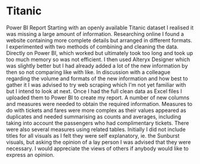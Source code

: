 # Titanic
Power BI Report
Starting with an openly available Titanic dataset I realised it was missing a large amount of information. Researching online I found a website containing more complete details but arranged in different formats. I experimented with two methods of combining and cleaning the data. Directly on Power BI, which worked but ultimately took too long and took up too much memory so was not efficient. I then used Alteryx Designer which was slightly better but I had already added a lot of the new information by then so not comparing like with like. In discussion with a colleague regarding the volume and formats of the new information and how best to gather it I was advised to try web scraping which I'm not yet familiar with but I intend to look at next.
Once I had the full clean data as Excel files I uploaded them to Power BI to create my report.
A number of new columns and measures were needed to obtain the required information. Measures to do with tickets and fares were more complex as their values appeared as duplicates and needed summarising as counts and averages, including taking into account the passengers who had complimentary tickets. There were also several measures using related tables.
Initially I did not include titles for all visuals as I felt they were self explanatory, ie. the Sunburst visuals, but asking the opinion of a lay person I was advised that they were necessary. I would appreciate the views of others if anybody would like to express an opinion.
